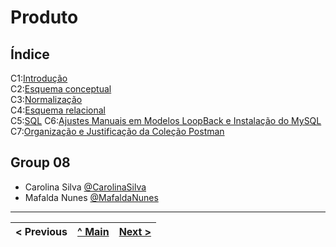 # Produto

## Índice

C1:[Introdução](p01.md)  
C2:[Esquema conceptual](p02.md)  
C3:[Normalização](p03.md)  
C4:[Esquema relacional](p04.md)  
C5:[SQL](p05.md)
C6:[Ajustes Manuais em Modelos LoopBack e Instalação do MySQL](p06.md)  
C7:[Organização e Justificação da Coleção Postman](p07.md)


## Group 08

* Carolina Silva [@CarolinaSilva](https://github.com/carolinalimasantosilva)
* Mafalda Nunes [@MafaldaNunes](https://github.com/Mafas-07)

---
< Previous | [^ Main](/../../) | [Next >](p01.md)
:--- | :---: | ---:
